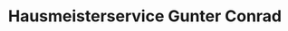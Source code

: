 ---
title: "Hausmeisterservice Gunter Conrad"
url: /moritzburg/hausmeisterservice-gunter-conrad/
shop: Wäscherei
---